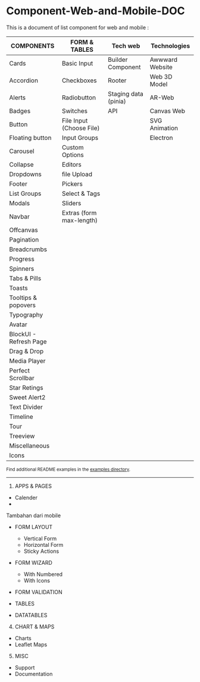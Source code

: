 # Component-Web-and-Mobile-DOC
This is a document of list component for web and mobile :

| COMPONENTS | FORM & TABLES | Tech web | Technologies |
|------------|---------------|------------|-------------|
| Cards | Basic Input | Builder Component | Awwward Website |
| Accordion | Checkboxes | Rooter | Web 3D Model |
| Alerts | Radiobutton | Staging data (pinia) | AR-Web |
| Badges | Switches | API | Canvas Web |
| Button | File Input (Choose File) | | SVG Animation |
| Floating button | Input Groups | | Electron |
| Carousel | Custom Options |
| Collapse | Editors |
| Dropdowns | file Upload |
| Footer | Pickers |
| List Groups | Select & Tags |
| Modals | Sliders |
| Navbar | Extras (form max-length) |
| Offcanvas |
| Pagination  |
| Breadcrumbs |
| Progress |
| Spinners |
| Tabs & Pills |
| Toasts |
| Tooltips & popovers |
| Typography |
| Avatar |
| BlockUI - Refresh Page |
| Drag & Drop |
| Media Player |
| Perfect Scrollbar |
| Star Retings |
| Sweet Alert2 |
| Text Divider |
| Timeline |
| Tour |
| Treeview |
| Miscellaneous |
| Icons |


<sub>Find additional README examples in the [examples directory](https:umaylab).</sub>

---


1. APPS & PAGES
- Calender
- 

Tambahan dari mobile


* FORM LAYOUT
  - Vertical Form
  - Horizontal Form
  - Sticky Actions

* FORM WIZARD
  - With Numbered
  - With Icons

* FORM VALIDATION
* TABLES
* DATATABLES

4. CHART & MAPS
- Charts
- Leaflet Maps

5. MISC
- Support
- Documentation
